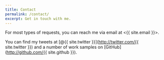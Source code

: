 ```yaml
---
title: Contact
permalink: /contact/
excerpt: Get in touch with me.
---
```

For most types of requests, you can reach me via email at <{{ site.email }}>.

You can find my tweets at [@{{ site.twitter }}](http://twitter.com/{{ site.twitter }}) and a number of work samples on [GitHub](http://github.com/{{ site.github }}).